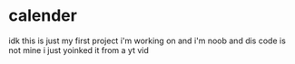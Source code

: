 # calender
idk 
this is just my first project i'm working on 
and i'm noob
and dis code is not mine i just yoinked it from a yt vid